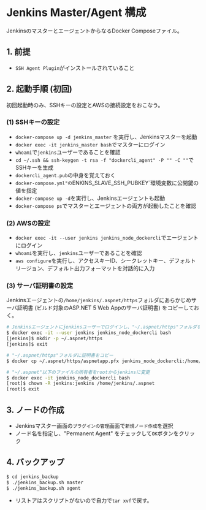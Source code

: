 # Jenkins Master/Agent 構成

JenkinsのマスターとエージェントからなるDocker Composeファイル。

## 1. 前提

* `SSH Agent Plugin`がインストールされていること

## 2. 起動手順 (初回)

初回起動時のみ、SSHキーの設定とAWSの接続設定をおこなう。

### (1) SSHキーの設定

* `docker-compose up -d jenkins_master` を実行し、Jenkinsマスターを起動
* `docker exec -it jenkins_master bash`でマスターにログイン
* `whoami`で`jenkins`ユーザーであることを確認
* `cd ~/.ssh && ssh-keygen -t rsa -f "dockercli_agent" -P "" -C ""`でSSHキーを生成
* `dockercli_agent.pub`の中身を覚えておく
* `docker-compose.yml"の`ENKINS_SLAVE_SSH_PUBKEY`環境変数に公開鍵の値を指定
* `docker-compose up -d`を実行し、Jenkinsエージェントも起動
* `docker-compose ps`でマスターとエージェントの両方が起動したことを確認

### (2) AWSの設定

* `docker exec -it --user jenkins jenkins_node_dockercli`でエージェントにログイン
* `whoami`を実行し、`jenkins`ユーザーであることを確認
* `aws configure`を実行し、アクセスキーID、シークレットキー、デフォルトリージョン、デフォルト出力フォーマットを対話的に入力

### (3) サーバ証明書の設定

Jenkinsエージェントの`/home/jenkins/.aspnet/https`フォルダにあらかじめサーバ証明書 (ビルド対象のASP.NET 5 Web Appのサーバ証明書) をコピーしておく。

```bash
# Jenkinsエージェントにjenkinsユーザーでログインし、"~/.aspnet/https"フォルダを作成
$ docker exec -it --user jenkins jenkins_node_dockercli bash
[jenkins]$ mkdir -p ~/.aspnet/https
[jenkins]$ exit

# "~/.aspnet/https"フォルダに証明書をコピー
$ docker cp ~/.aspnet/https/aspnetapp.pfx jenkins_node_dockercli:/home/jenkins/.aspnet/https/aspnetapp.pfx

# "~/.aspnet"以下のファイルの所有者をrootからjenkinsに変更
$ docker exec -it jenkins_node_dockercli bash
[root]$ chown -R jenkins:jenkins /home/jenkins/.aspnet
[root]$ exit
```

## 3. ノードの作成

* Jenkinsマスター画面の`プラグインの管理`画面で`新規ノード作成`を選択
* ノード名を指定し、"Permanent Agent" をチェックして`OK`ボタンをクリック

## 4. バックアップ

```bash
$ cd jenkins_backup
$ ./jenkins_backup.sh master
$ ./jenkins_backup.sh agent
```

* リストアはスクリプトがないので自力で`tar xvf`で戻す。
